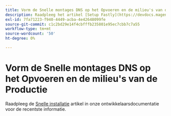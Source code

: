 ```yaml
---
title: Vorm de Snelle montages DNS op het Opvoeren en de milieu's van de Productie
description: Raadpleeg het artikel [Setup Fastly](https://devdocs.magento.com/cloud/cdn/configure-fastly.html) in de ontwikkelaarsdocumentatie voor de meest recente informatie.
exl-id: 7fa71223-f940-4449-acba-4e42648099fe
source-git-commit: c1c2bd29e14f4cbfffb235801e95ec7cbb7c7a55
workflow-type: tm+mt
source-wordcount: '50'
ht-degree: 0%

---
```


# Vorm de Snelle montages DNS op het Opvoeren en de milieu&#39;s van de Productie

Raadpleeg de [Snelle installatie](https://devdocs.magento.com/cloud/cdn/configure-fastly.html) artikel in onze ontwikkelaarsdocumentatie voor de recentste informatie.
